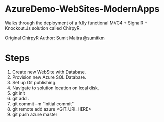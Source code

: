 AzureDemo-WebSites-ModernApps
==============

Walks through the deployment of a fully functional MVC4 + SignalR + Knockout.Js solution called ChirpyR.

Original ChirpyR Author: Sumit Maitra [@sumitkm](http://www.twitter.com/sumitkm)


# Steps #
1.   Create new WebSite with Database.
2.   Provision new Azure SQL Database.
3.   Set up Git publishing.
4.   Navigate to solution location on local disk.
5.   git init
6.   git add .
7.   git commit –m “initial commit”
8.   git remote add azure <GIT_URI_HERE>
9.   git push azure master
